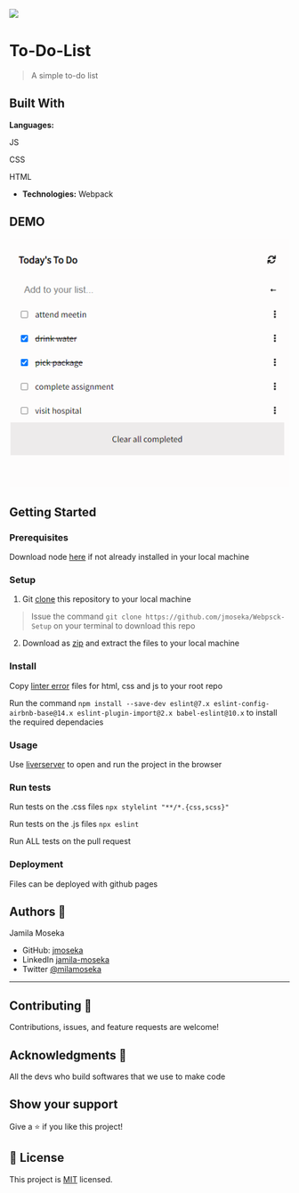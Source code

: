 
 ![](https://img.shields.io/badge/Microverse-blueviolet)

# To-Do-List

> A simple to-do list 

## Built With

**Languages:**

 JS
 
 CSS
 
 HTML
- **Technologies:** 
Webpack


## DEMO

<img src="assets/demo-live.gif" alt="gif project">

## Getting Started

### Prerequisites
Download node [here](https://nodejs.org/en/download/) if not already installed in your local machine

### Setup
1. Git [clone]("https://github.com/jmoseka/To-Do-List") this repository to your local machine

> Issue the command ```git clone https://github.com/jmoseka/Webpsck-Setup``` on your terminal to download this repo

2. Download as [zip](https://github.com/jmoseka/To-Do-List.git) and extract the files to your local machine

### Install
Copy [linter error](https://github.com/microverseinc/linters-config/tree/master/html-css-js) files for html, css and js to your root repo

Run the command ```npm install --save-dev eslint@7.x eslint-config-airbnb-base@14.x eslint-plugin-import@2.x babel-eslint@10.x``` to install the required dependacies 

### Usage
Use [liverserver](https://marketplace.visualstudio.com/items?itemName=ritwickdey.LiveServer#:~:text=Shortcuts%20to%20Start%2FStop%20Server&text=Open%20a%20HTML%20file%20and,on%20Open%20with%20Live%20Server%20.&text=Open%20the%20Command%20Pallete%20by,Server%20to%20stop%20a%20server) to open and run the project in the browser

### Run tests

Run tests on the .css files
```npx stylelint "**/*.{css,scss}"```

Run tests on the .js files
```npx eslint ```

Run ALL tests on the pull request 

### Deployment
Files can be deployed with github pages

## Authors 👤

Jamila Moseka

- GitHub: [jmoseka](https://github.com/jmoseka)
- LinkedIn [jamila-moseka](https://www.linkedin.com/in/jamila-moseka/)
- Twitter [@milamoseka](https://twitter.com/milamoseka)
<hr>

## Contributing 🤝 

Contributions, issues, and feature requests are welcome!

## Acknowledgments 🥇
All the devs who build softwares that we use to make code

## Show your support

Give a ⭐️ if you like this project!

## 📝 License

This project is [MIT](./LICENSE) licensed.

